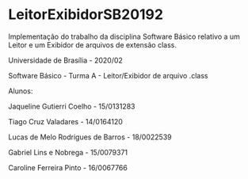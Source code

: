 # LeitorExibidorSB20192
Implementação do trabalho da disciplina Software Básico relativo a um Leitor e um Exibidor de arquivos de extensão class.

Universidade de Brasília - 2020/02

Software Básico - Turma A - Leitor/Exibidor de arquivo .class

Alunos:

Jaqueline Gutierri Coelho - 15/0131283

Tiago Cruz Valadares - 14/0164120

Lucas de Melo Rodrigues de Barros - 18/0022539

Gabriel Lins e Nobrega - 15/0079371

Caroline Ferreira Pinto - 16/0067766


